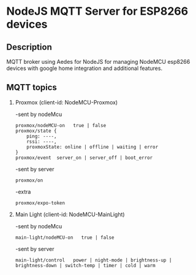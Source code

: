 # NodeJS MQTT Server for ESP8266 devices

## Description

MQTT broker using Aedes for NodeJS for managing NodeMCU esp8266 devices with google home integration and additional features.

## MQTT topics

1.  Proxmox (client-id: NodeMCU-Proxmox)

    -sent by nodeMcu

        proxmox/nodeMCU-on   true | false
        proxmox/state {
            ping: ----,
            rssi: ----,
            proxmoxState: online | offline | waiting | error
        }
        proxmox/event  server_on | server_off | boot_error

    -sent by server

        proxmox/on

    -extra

        proxmox/expo-token

2.  Main Light (client-id: NodeMCU-MainLight)

    -sent by nodeMcu

        main-light/nodeMCU-on   true | false

    -sent by server

        main-light/control   power | night-mode | brightness-up | brightness-down | switch-temp | timer | cold | warm
